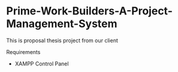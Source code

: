 # Prime-Work-Builders-A-Project-Management-System
This is proposal thesis project from our client

Requirements
- XAMPP Control Panel
